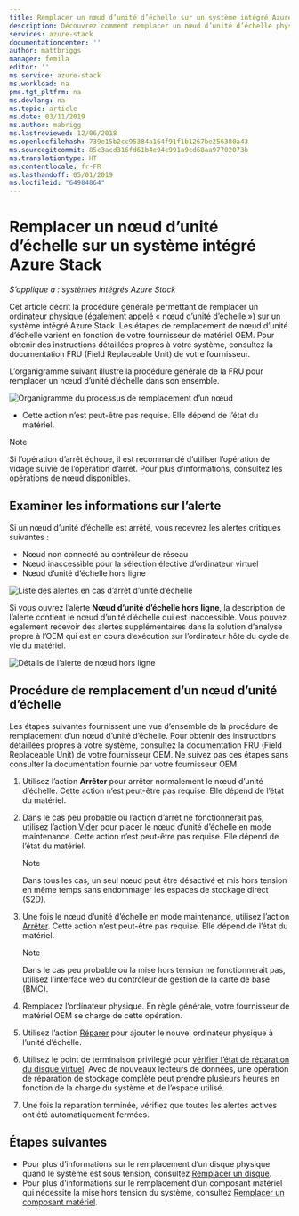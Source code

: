 ```yaml
---
title: Remplacer un nœud d’unité d’échelle sur un système intégré Azure Stack | Microsoft Docs
description: Découvrez comment remplacer un nœud d’unité d’échelle physique sur un système intégré Azure Stack.
services: azure-stack
documentationcenter: ''
author: mattbriggs
manager: femila
editor: ''
ms.service: azure-stack
ms.workload: na
pms.tgt_pltfrm: na
ms.devlang: na
ms.topic: article
ms.date: 03/11/2019
ms.author: mabrigg
ms.lastreviewed: 12/06/2018
ms.openlocfilehash: 739e15b2cc95384a164f91f1b1267be256380a43
ms.sourcegitcommit: 85c3acd316fd61b4e94c991a9cd68aa97702073b
ms.translationtype: HT
ms.contentlocale: fr-FR
ms.lasthandoff: 05/01/2019
ms.locfileid: "64984864"
---
```

# <a name="replace-a-scale-unit-node-on-an-azure-stack-integrated-system"></a>Remplacer un nœud d’unité d’échelle sur un système intégré Azure Stack

*S’applique à : systèmes intégrés Azure Stack*

Cet article décrit la procédure générale permettant de remplacer un ordinateur physique (également appelé « nœud d’unité d’échelle ») sur un système intégré Azure Stack. Les étapes de remplacement de nœud d’unité d’échelle varient en fonction de votre fournisseur de matériel OEM. Pour obtenir des instructions détaillées propres à votre système, consultez la documentation FRU (Field Replaceable Unit) de votre fournisseur.

L’organigramme suivant illustre la procédure générale de la FRU pour remplacer un nœud d’unité d’échelle dans son ensemble.

![Organigramme du processus de remplacement d’un nœud](media/azure-stack-replace-node/replacenodeflow.png)

* Cette action n’est peut-être pas requise. Elle dépend de l’état du matériel.

> [!Note]  
> Si l’opération d’arrêt échoue, il est recommandé d’utiliser l’opération de vidage suivie de l’opération d’arrêt. Pour plus d’informations, consultez les opérations de nœud disponibles.  

## <a name="review-alert-information"></a>Examiner les informations sur l’alerte

Si un nœud d’unité d’échelle est arrêté, vous recevrez les alertes critiques suivantes :

- Nœud non connecté au contrôleur de réseau
- Nœud inaccessible pour la sélection élective d’ordinateur virtuel
- Nœud d’unité d’échelle hors ligne

![Liste des alertes en cas d’arrêt d’unité d’échelle](media/azure-stack-replace-node/nodedownalerts.png)

Si vous ouvrez l’alerte **Nœud d’unité d’échelle hors ligne**, la description de l’alerte contient le nœud d’unité d’échelle qui est inaccessible. Vous pouvez également recevoir des alertes supplémentaires dans la solution d’analyse propre à l’OEM qui est en cours d’exécution sur l’ordinateur hôte du cycle de vie du matériel.

![Détails de l’alerte de nœud hors ligne](media/azure-stack-replace-node/nodeoffline.png)

## <a name="scale-unit-node-replacement-process"></a>Procédure de remplacement d’un nœud d’unité d’échelle

Les étapes suivantes fournissent une vue d’ensemble de la procédure de remplacement d’un nœud d’unité d’échelle. Pour obtenir des instructions détaillées propres à votre système, consultez la documentation FRU (Field Replaceable Unit) de votre fournisseur OEM. Ne suivez pas ces étapes sans consulter la documentation fournie par votre fournisseur OEM.

1. Utilisez l’action **Arrêter** pour arrêter normalement le nœud d’unité d’échelle. Cette action n’est peut-être pas requise. Elle dépend de l’état du matériel. 

2. Dans le cas peu probable où l’action d’arrêt ne fonctionnerait pas, utilisez l’action [Vider](azure-stack-node-actions.md#drain) pour placer le nœud d’unité d’échelle en mode maintenance. Cette action n’est peut-être pas requise. Elle dépend de l’état du matériel.

   > [!NOTE]  
   > Dans tous les cas, un seul nœud peut être désactivé et mis hors tension en même temps sans endommager les espaces de stockage direct (S2D).

3. Une fois le nœud d’unité d’échelle en mode maintenance, utilisez l’action [Arrêter](azure-stack-node-actions.md#stop). Cette action n’est peut-être pas requise. Elle dépend de l’état du matériel.

   > [!NOTE]  
   > Dans le cas peu probable où la mise hors tension ne fonctionnerait pas, utilisez l’interface web du contrôleur de gestion de la carte de base (BMC).

4. Remplacez l’ordinateur physique. En règle générale, votre fournisseur de matériel OEM se charge de cette opération.
5. Utilisez l’action [Réparer](azure-stack-node-actions.md#repair) pour ajouter le nouvel ordinateur physique à l’unité d’échelle.
6. Utilisez le point de terminaison privilégié pour [vérifier l’état de réparation du disque virtuel](azure-stack-replace-disk.md#check-the-status-of-virtual-disk-repair). Avec de nouveaux lecteurs de données, une opération de réparation de stockage complète peut prendre plusieurs heures en fonction de la charge du système et de l’espace utilisé.
7. Une fois la réparation terminée, vérifiez que toutes les alertes actives ont été automatiquement fermées.

## <a name="next-steps"></a>Étapes suivantes

- Pour plus d’informations sur le remplacement d’un disque physique quand le système est sous tension, consultez [Remplacer un disque](azure-stack-replace-disk.md). 
- Pour plus d’informations sur le remplacement d’un composant matériel qui nécessite la mise hors tension du système, consultez [Remplacer un composant matériel](azure-stack-replace-component.md).
